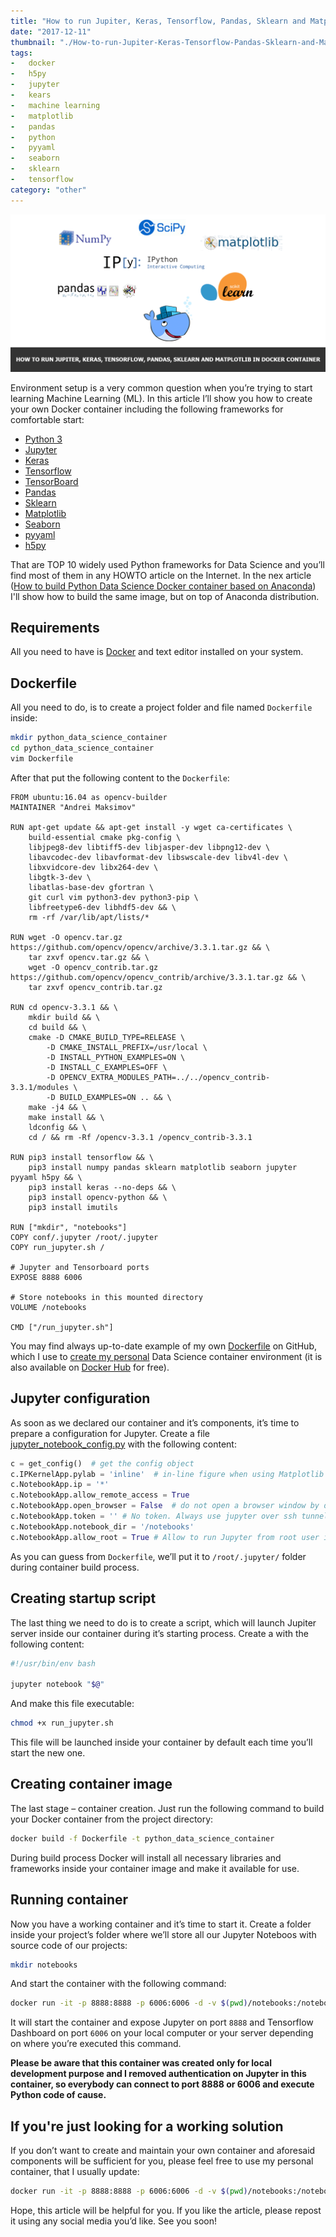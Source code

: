 ```yaml
---
title: "How to run Jupiter, Keras, Tensorflow, Pandas, Sklearn and Matplotlib in Docker container"
date: "2017-12-11"
thumbnail: "./How-to-run-Jupiter-Keras-Tensorflow-Pandas-Sklearn-and-Matplotlib-in-Docker-container.png"
tags:
-   docker
-   h5py
-   jupyter
-   kears
-   machine learning
-   matplotlib
-   pandas
-   python
-   pyyaml
-   seaborn
-   sklearn
-   tensorflow
category: "other"
---
```


![How to run Jupiter, Keras, Tensorflow, Pandas, Sklearn and Matplotlib in Docker container](How-to-run-Jupiter-Keras-Tensorflow-Pandas-Sklearn-and-Matplotlib-in-Docker-container.png)

Environment setup is a very common question when you’re trying to start learning Machine Learning (ML). In this article I’ll show you how to create your own Docker container including the following frameworks for comfortable start:

*   [Python 3](https://www.python.org/)
*   [Jupyter](http://jupyter.org/)
*   [Keras](https://keras.io/)
*   [Tensorflow](https://www.tensorflow.org/)
*   [TensorBoard](https://www.tensorflow.org/guide/summaries_and_tensorboard)
*   [Pandas](https://pandas.pydata.org/)
*   [Sklearn](http://scikit-learn.org/stable/)
*   [Matplotlib](https://matplotlib.org/)
*   [Seaborn](https://seaborn.pydata.org/)
*   [pyyaml](https://pypi.python.org/pypi/PyYAML)
*   [h5py](http://www.h5py.org/)

That are TOP 10 widely used Python frameworks for Data Science and you’ll find most of them in any HOWTO article on the Internet. In the nex article ([How to build Python Data Science Docker container based on Anaconda](how-to-build-python-data-science-docker-container-based-on-anaconda)) I'll show how to build the same image, but on top of Anaconda distribution.

## Requirements

All you need to have is [Docker](https://www.docker.com/) and text editor installed on your system.

## Dockerfile

All you need to do, is to create a project folder and file named `Dockerfile` inside:

```sh
mkdir python_data_science_container
cd python_data_science_container
vim Dockerfile
```

After that put the following content to the `Dockerfile`:

```docker
FROM ubuntu:16.04 as opencv-builder
MAINTAINER "Andrei Maksimov"

RUN apt-get update && apt-get install -y wget ca-certificates \
    build-essential cmake pkg-config \
    libjpeg8-dev libtiff5-dev libjasper-dev libpng12-dev \
    libavcodec-dev libavformat-dev libswscale-dev libv4l-dev \
    libxvidcore-dev libx264-dev \
    libgtk-3-dev \
    libatlas-base-dev gfortran \
    git curl vim python3-dev python3-pip \
    libfreetype6-dev libhdf5-dev && \
    rm -rf /var/lib/apt/lists/*

RUN wget -O opencv.tar.gz https://github.com/opencv/opencv/archive/3.3.1.tar.gz && \
    tar zxvf opencv.tar.gz && \
    wget -O opencv_contrib.tar.gz https://github.com/opencv/opencv_contrib/archive/3.3.1.tar.gz && \
    tar zxvf opencv_contrib.tar.gz

RUN cd opencv-3.3.1 && \
    mkdir build && \
    cd build && \
    cmake -D CMAKE_BUILD_TYPE=RELEASE \
        -D CMAKE_INSTALL_PREFIX=/usr/local \
        -D INSTALL_PYTHON_EXAMPLES=ON \
        -D INSTALL_C_EXAMPLES=OFF \
        -D OPENCV_EXTRA_MODULES_PATH=../../opencv_contrib-3.3.1/modules \
        -D BUILD_EXAMPLES=ON .. && \
    make -j4 && \
    make install && \
    ldconfig && \
    cd / && rm -Rf /opencv-3.3.1 /opencv_contrib-3.3.1

RUN pip3 install tensorflow && \
    pip3 install numpy pandas sklearn matplotlib seaborn jupyter pyyaml h5py && \
    pip3 install keras --no-deps && \
    pip3 install opencv-python && \
    pip3 install imutils

RUN ["mkdir", "notebooks"]
COPY conf/.jupyter /root/.jupyter
COPY run_jupyter.sh /

# Jupyter and Tensorboard ports
EXPOSE 8888 6006

# Store notebooks in this mounted directory
VOLUME /notebooks

CMD ["/run_jupyter.sh"]
```

You may find always up-to-date example of my own [Dockerfile](https://github.com/andreivmaksimov/python_data_science/blob/master/Dockerfile) on GitHub, which I use to [create my personal](https://travis-ci.org/andreivmaksimov/python_data_science) Data Science container environment (it is also available on [Docker Hub](https://hub.docker.com/r/amaksimov/python_data_science/) for free).

## Jupyter configuration

As soon as we declared our container and it’s components, it’s time to prepare a configuration for Jupyter. Create a file [jupyter_notebook_config.py](https://github.com/andreivmaksimov/python_data_science/blob/master/jupyter_notebook_config.py) with the following content:

```python
c = get_config()  # get the config object
c.IPKernelApp.pylab = 'inline'  # in-line figure when using Matplotlib
c.NotebookApp.ip = '*'
c.NotebookApp.allow_remote_access = True
c.NotebookApp.open_browser = False  # do not open a browser window by default when using notebooks
c.NotebookApp.token = '' # No token. Always use jupyter over ssh tunnel
c.NotebookApp.notebook_dir = '/notebooks'
c.NotebookApp.allow_root = True # Allow to run Jupyter from root user inside Docker container
```

As you can guess from `Dockerfile`, we’ll put it to `/root/.jupyter/` folder during container build process.

## Creating startup script

The last thing we need to do is to create a script, which will launch Jupiter server inside our container during it’s starting process. Create a  with the following content:

```sh
#!/usr/bin/env bash

jupyter notebook "$@"
```

And make this file executable:

```sh
chmod +x run_jupyter.sh
```

This file will be launched inside your container by default each time you’ll start the new one.

## Creating container image

The last stage – container creation. Just run the following command to build your Docker container from the project directory:

```sh
docker build -f Dockerfile -t python_data_science_container
```

During build process Docker will install all necessary libraries and frameworks inside your container image and make it available for use.

## Running container

Now you have a working container and it’s time to start it. Create a folder inside your project’s folder where we’ll store all our Jupyter Noteboos with source code of our projects:

```sh
mkdir notebooks
```

And start the container with the following command:

```sh
docker run -it -p 8888:8888 -p 6006:6006 -d -v $(pwd)/notebooks:/notebooks python_data_science_container
```

It will start the container and expose Jupyter on port `8888` and Tensorflow Dashboard on port `6006` on your local computer or your server depending on where you’re executed this command.

**Please be aware that this container was created only for local development purpose and I removed authentication on Jupyter in this container, so everybody can connect to port 8888 or 6006 and execute Python code of cause.**

## If you're just looking for a working solution

If you don’t want to create and maintain your own container and aforesaid components will be sufficient for you, please feel free to use my personal container, that I usually update:

```sh
docker run -it -p 8888:8888 -p 6006:6006 -d -v $(pwd)/notebooks:/notebooks amaksimov/python_data_science
```

Hope, this article will be helpful for you. If you like the article, please repost it using any social media you’d like. See you soon!
